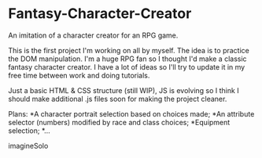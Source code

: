 # Fantasy-Character-Creator
An imitation of a character creator for an RPG game.

This is the first project I'm working on all by myself.
The idea is to practice the DOM manipulation. I'm a huge RPG fan so I thought I'd make a classic fantasy character creator. I have a lot of ideas so I'll try to update it in my free time between work and doing tutorials.

Just a basic HTML & CSS structure (still WIP), JS is evolving so I think I should make additional .js files soon for making the project cleaner.

Plans:
*A character portrait selection based on choices made;
*An attribute selector (numbers) modified by race and class choices;
*Equipment selection;
*...

imagineSolo
